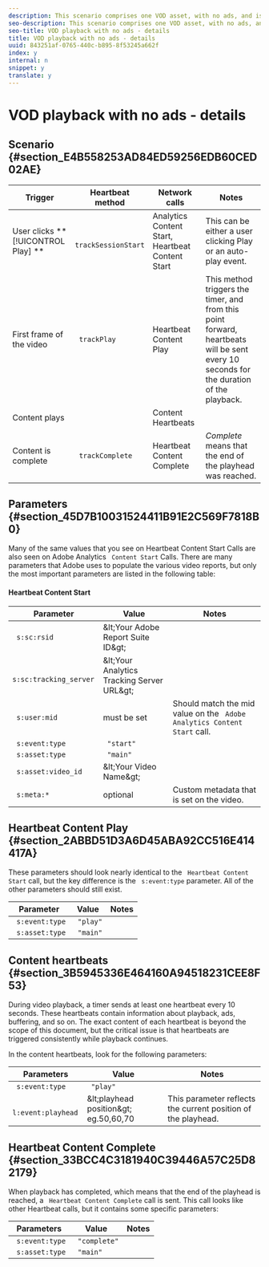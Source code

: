 ```yaml
---
description: This scenario comprises one VOD asset, with no ads, and is played once from beginning to end.
seo-description: This scenario comprises one VOD asset, with no ads, and is played once from beginning to end.
seo-title: VOD playback with no ads - details
title: VOD playback with no ads - details
uuid: 843251af-0765-440c-b895-8f53245a662f
index: y
internal: n
snippet: y
translate: y
---
```


# VOD playback with no ads - details


## Scenario {#section_E4B558253AD84ED59256EDB60CED02AE}


|  Trigger  | Heartbeat method  | Network calls  | Notes  |
|---|---|---|---|
|  User clicks ** [!UICONTROL  Play] ** | ` trackSessionStart`  | Analytics Content Start, Heartbeat Content Start  | This can be either a user clicking Play or an auto-play event.  |
|  First frame of the video  | ` trackPlay`  | Heartbeat Content Play  | This method triggers the timer, and from this point forward, heartbeats will be sent every 10 seconds for the duration of the playback.  |
|  Content plays  |  | Content Heartbeats  |  |
|  Content is complete  | ` trackComplete`  | Heartbeat Content Complete  | *Complete* means that the end of the playhead was reached.  |


## Parameters {#section_45D7B10031524411B91E2C569F7818B0}

Many of the same values that you see on Heartbeat Content Start Calls are also seen on Adobe Analytics ` Content Start` Calls. There are many parameters that Adobe uses to populate the various video reports, but only the most important parameters are listed in the following table: 

#### Heartbeat Content Start
|  Parameter  | Value  | Notes  |
|---|---|---|
|  ` s:sc:rsid`  | &amp;lt;Your Adobe Report Suite ID&amp;gt;  |  |
|  ` s:sc:tracking_server`  | &amp;lt;Your Analytics Tracking Server URL&amp;gt;  |  |
|  ` s:user:mid`  | must be set  | Should match the mid value on the ` Adobe Analytics Content Start` call.  |
|  ` s:event:type`  | ` "start"`  |  |
|  ` s:asset:type`  | ` "main"`  |  |
|  ` s:asset:video_id`  | &amp;lt;Your Video Name&amp;gt;  |  |
|  ` s:meta:*`  | optional  | Custom metadata that is set on the video.  |


## Heartbeat Content Play {#section_2ABBD51D3A6D45ABA92CC516E414417A}

These parameters should look nearly identical to the ` Heartbeat Content Start` call, but the key difference is the ` s:event:type` parameter. All of the other parameters should still exist.

|  Parameter  | Value  | Notes  |
|---|---|---|
|  ` s:event:type`  | ` "play"`  |  |
|  ` s:asset:type`  | ` "main"`  |  |


## Content heartbeats {#section_3B5945336E464160A94518231CEE8F53}

During video playback, a timer sends at least one heartbeat every 10 seconds. These heartbeats contain information about playback, ads, buffering, and so on. The exact content of each heartbeat is beyond the scope of this document, but the critical issue is that heartbeats are triggered consistently while playback continues. 

In the content heartbeats, look for the following parameters: 

|  Parameters  | Value  | Notes  |
|---|---|---|
|  ` s:event:type`  | ` "play"`  |  |
|  ` l:event:playhead`  | &amp;lt;playhead position&amp;gt; eg.50,60,70  | This parameter reflects the current position of the playhead.  |


## Heartbeat Content Complete {#section_33BCC4C3181940C39446A57C25D82179}

When playback has completed, which means that the end of the playhead is reached, a ` Heartbeat Content Complete` call is sent. This call looks like other Heartbeat calls, but it contains some specific parameters:

|  Parameters  | Value  | Notes  |
|---|---|---|
|  ` s:event:type`  | ` "complete"`  |  |
|  ` s:asset:type`  | ` "main"`  |  |

